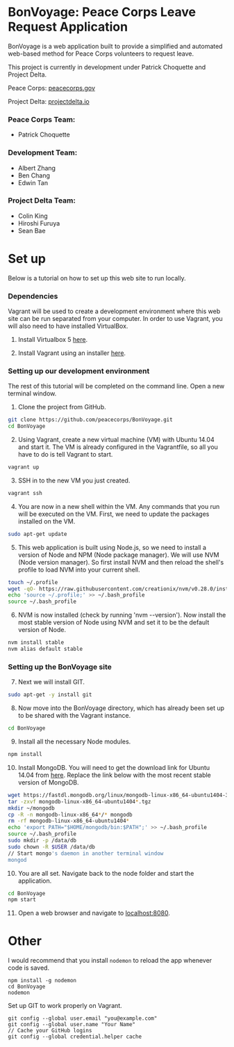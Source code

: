 # BonVoyage: Peace Corps Leave Request Application

BonVoyage is a web application built to provide a simplified and automated web-based method for Peace Corps volunteers to request leave. 

This project is currently in development under Patrick Choquette and Project Delta.

Peace Corps: [peacecorps.gov](https://www.peacecorps.gov/) 

Project Delta: [projectdelta.io](https://projectdelta.io/)

### Peace Corps Team:
- Patrick Choquette

### Development Team:
- Albert Zhang
- Ben Chang
- Edwin Tan

### Project Delta Team:
- Colin King
- Hiroshi Furuya
- Sean Bae


# Set up
Below is a tutorial on how to set up this web site to run locally.

### Dependencies
Vagrant will be used to create a development environment where this web site can be run separated from your computer. In order to use Vagrant, you will also need to have installed VirtualBox.

1) Install Virtualbox 5 [here](https://www.virtualbox.org/).

2) Install Vagrant using an installer [here](http://www.vagrantup.com/downloads).

### Setting up our development environment
The rest of this tutorial will be completed on the command line. Open a new terminal window.

1) Clone the project from GitHub.
```bash
git clone https://github.com/peacecorps/BonVoyage.git
cd BonVoyage
```
2) Using Vagrant, create a new virtual machine (VM) with Ubuntu 14.04 and start it. The VM is already configured in the Vagrantfile, so all you have to do is tell Vagrant to start.
```bash
vagrant up
```
3) SSH in to the new VM you just created.
```bash
vagrant ssh
```
4) You are now in a new shell within the VM. Any commands that you run will be executed on the VM. First, we need to update the packages installed on the VM.
```bash
sudo apt-get update
```
5) This web application is built using Node.js, so we need to install a version of Node and NPM (Node package manager). We will use NVM (Node version manager). So first install NVM and then reload the shell's profile to load NVM into your current shell.
```bash
touch ~/.profile
wget -qO- https://raw.githubusercontent.com/creationix/nvm/v0.28.0/install.sh | bash
echo 'source ~/.profile;' >> ~/.bash_profile
source ~/.bash_profile
```
6) NVM is now installed (check by running 'nvm --version'). Now install the most stable version of Node using NVM and set it to be the default version of Node.
```bash
nvm install stable
nvm alias default stable
```
### Setting up the BonVoyage site
7) Next we will install GIT.
```bash
sudo apt-get -y install git
```
8) Now move into the BonVoyage directory, which has already been set up to be shared with the Vagrant instance.
```bash
cd BonVoyage
```
9) Install all the necessary Node modules.
```bash
npm install
```
<!-- 10) Before we can run the server, you need to forward port 3000 (the port where the node server runs from) to your host. Exit the shell and edit the Vagrantfile in a text editor (which is created when you ran 'vagrant init'). 
```bash
exit
# Edit the Vagrantfile with vim, or a normal text editor
vim Vagrantfile 
```
Find the line that says:
```bash
  # Create a forwarded port mapping which allows access to a specific port
  # within the machine from a port on the host machine. In the example below,
  # accessing "localhost:8080" will access port 80 on the guest machine.
  # config.vm.network "forwarded_port", guest: 80, host: 8080
```
and change the last line to forward port 3000 on the guest machine (the VM) to port 8080 on your host. Comment out the configuration line.
```bash
  # Create a forwarded port mapping which allows access to a specific port
  # within the machine from a port on the host machine. In the example below,
  # accessing "localhost:8080" will access port 80 on the guest machine.
  config.vm.network "forwarded_port", guest: 3000, host: 8080
```
Save this file and reload your VM. SSH back into the VM after it reloads.
```bash
vagrant reload
vagrant ssh
``` -->
10) Install MongoDB. You will need to get the download link for Ubuntu 14.04 from [here](https://www.mongodb.org/downloads#production). Replace the link below with the most recent stable version of MongoDB.
```bash
wget https://fastdl.mongodb.org/linux/mongodb-linux-x86_64-ubuntu1404-3.2.0.tgz
tar -zxvf mongodb-linux-x86_64-ubuntu1404*.tgz
mkdir ~/mongodb
cp -R -n mongodb-linux-x86_64*/* mongodb
rm -rf mongodb-linux-x86_64-ubuntu1404*
echo 'export PATH="$HOME/mongodb/bin:$PATH";' >> ~/.bash_profile
source ~/.bash_profile
sudo mkdir -p /data/db
sudo chown -R $USER /data/db
// Start mongo's daemon in another terminal window
mongod
```
10) You are all set. Navigate back to the node folder and start the application.
```bash
cd BonVoyage
npm start
```
11) Open a web browser and navigate to [localhost:8080](http://localhost:8080).

# Other

I would recommend that you install `nodemon` to reload the app whenever code is saved.
```
npm install -g nodemon
cd BonVoyage
nodemon
```

Set up GIT to work properly on Vagrant.

```
git config --global user.email "you@example.com"
git config --global user.name "Your Name"
// Cache your GitHub logins
git config --global credential.helper cache
```